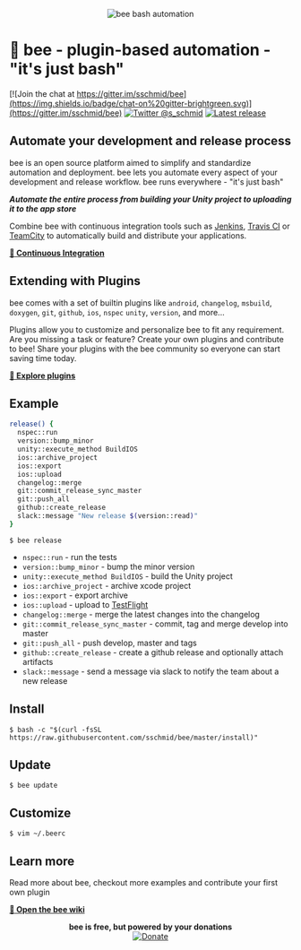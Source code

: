 <p align="center">
    <img src="https://raw.githubusercontent.com/sschmid/bee/master/readme/bee-header.png" alt="bee bash automation">
</p>

# 🐝 bee - plugin-based automation - "it's just bash"

[![Join the chat at https://gitter.im/sschmid/bee](https://img.shields.io/badge/chat-on%20gitter-brightgreen.svg)](https://gitter.im/sschmid/bee)
[![Twitter @s_schmid](https://img.shields.io/badge/twitter-follow%20%40s__schmid-blue.svg)](https://twitter.com/intent/follow?original_referer=https%3A%2F%2Fgithub.com%2Fsschmid%2Fbee&screen_name=s_schmid&tw_p=followbutton)
[![Latest release](https://img.shields.io/github/release/sschmid/bee.svg)](https://github.com/sschmid/bee/releases)

## Automate your development and release process

bee is an open source platform aimed to simplify and standardize automation and deployment.
bee lets you automate every aspect of your development and release workflow.
bee runs everywhere - "it's just bash"

*__Automate the entire process from building your Unity project to uploading it to the app store__*

Combine bee with continuous integration tools such as [Jenkins](https://jenkins.io), [Travis CI](https://travis-ci.org) or [TeamCity](https://www.jetbrains.com/teamcity/) to automatically
build and distribute your applications.

[**🐝 Continuous Integration**](https://github.com/sschmid/bee/wiki/Continuous-Integration)

## Extending with Plugins

bee comes with a set of builtin plugins like
`android`, `changelog`, `msbuild`, `doxygen`, `git`, `github`, `ios`, `nspec` `unity`, `version`, and more...

Plugins allow you to customize and personalize bee to fit any requirement.
Are you missing a task or feature? Create your own plugins and contribute to bee! Share
your plugins with the bee community so everyone can start saving time today.

[**🐝 Explore plugins**](https://github.com/sschmid/bee/tree/master/plugins)


## Example

```bash
release() {
  nspec::run
  version::bump_minor
  unity::execute_method BuildIOS
  ios::archive_project
  ios::export
  ios::upload
  changelog::merge
  git::commit_release_sync_master
  git::push_all
  github::create_release
  slack::message "New release $(version::read)"
}
```

```
$ bee release
```

- `nspec::run` - run the tests
- `version::bump_minor` - bump the minor version
- `unity::execute_method BuildIOS` - build the Unity project
- `ios::archive_project` - archive xcode project
- `ios::export` - export archive
- `ios::upload` - upload to [TestFlight](https://developer.apple.com/testflight/)
- `changelog::merge` - merge the latest changes into the changelog
- `git::commit_release_sync_master` - commit, tag and merge develop into master
- `git::push_all` - push develop, master and tags
- `github::create_release` - create a github release and optionally attach artifacts
- `slack::message` - send a message via slack to notify the team about a new release


## Install

```
$ bash -c "$(curl -fsSL https://raw.githubusercontent.com/sschmid/bee/master/install)"
```


## Update

```
$ bee update
```


## Customize

```
$ vim ~/.beerc
```


## Learn more

Read more about bee, checkout more examples and contribute your first own plugin

[**🐝 Open the bee wiki**](https://github.com/sschmid/bee/wiki)

<p align="center">
    <b>bee is free, but powered by your donations</b>
    <br />
    <a href="https://www.paypal.com/cgi-bin/webscr?cmd=_s-xclick&hosted_button_id=M7WHTWP4GE75Y"><img src="https://www.paypalobjects.com/en_US/i/btn/btn_donate_LG.gif" alt="Donate">
    </a>
</p>
